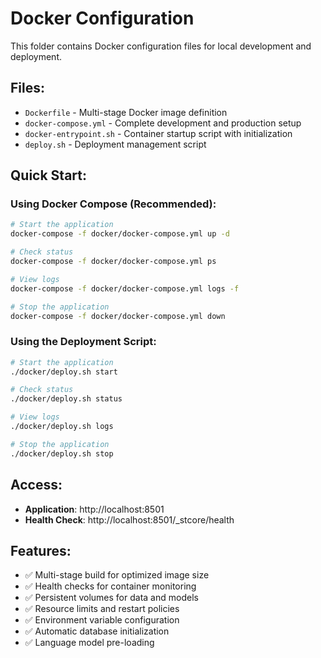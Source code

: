 # Docker Configuration

This folder contains Docker configuration files for local development and deployment.

## Files:
- `Dockerfile` - Multi-stage Docker image definition
- `docker-compose.yml` - Complete development and production setup
- `docker-entrypoint.sh` - Container startup script with initialization
- `deploy.sh` - Deployment management script

## Quick Start:

### Using Docker Compose (Recommended):
```bash
# Start the application
docker-compose -f docker/docker-compose.yml up -d

# Check status
docker-compose -f docker/docker-compose.yml ps

# View logs
docker-compose -f docker/docker-compose.yml logs -f

# Stop the application
docker-compose -f docker/docker-compose.yml down
```

### Using the Deployment Script:
```bash
# Start the application
./docker/deploy.sh start

# Check status
./docker/deploy.sh status

# View logs
./docker/deploy.sh logs

# Stop the application
./docker/deploy.sh stop
```

## Access:
- **Application**: http://localhost:8501
- **Health Check**: http://localhost:8501/_stcore/health

## Features:
- ✅ Multi-stage build for optimized image size
- ✅ Health checks for container monitoring
- ✅ Persistent volumes for data and models
- ✅ Resource limits and restart policies
- ✅ Environment variable configuration
- ✅ Automatic database initialization
- ✅ Language model pre-loading
